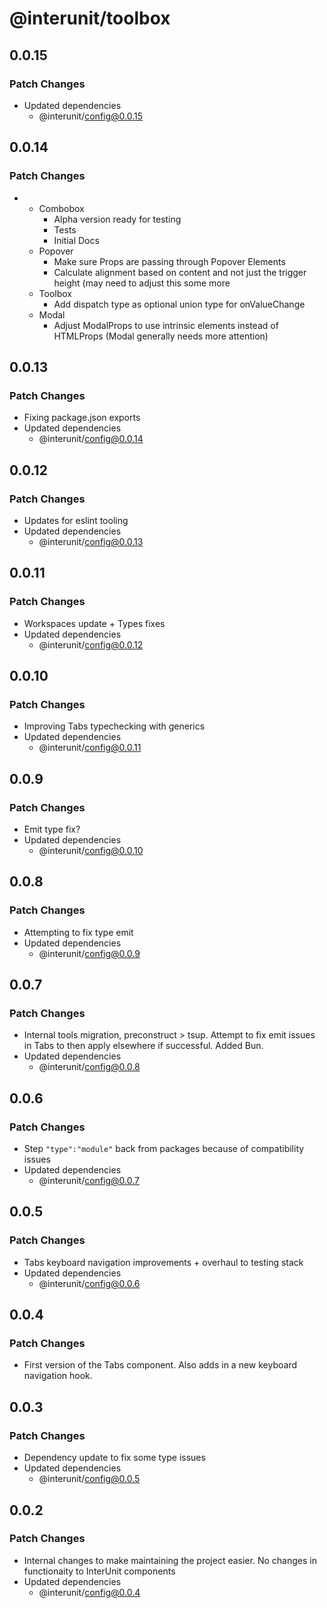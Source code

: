 # @interunit/toolbox

## 0.0.15

### Patch Changes

- Updated dependencies
  - @interunit/config@0.0.15

## 0.0.14

### Patch Changes

- - Combobox
    - Alpha version ready for testing
    - Tests
    - Initial Docs
  - Popover
    - Make sure Props are passing through Popover Elements
    - Calculate alignment based on content and not just the trigger height (may need to adjust this some more
  - Toolbox
    - Add dispatch type as optional union type for onValueChange
  - Modal
    - Adjust ModalProps to use intrinsic elements instead of HTMLProps (Modal generally needs more attention)

## 0.0.13

### Patch Changes

- Fixing package.json exports
- Updated dependencies
  - @interunit/config@0.0.14

## 0.0.12

### Patch Changes

- Updates for eslint tooling
- Updated dependencies
  - @interunit/config@0.0.13

## 0.0.11

### Patch Changes

- Workspaces update + Types fixes
- Updated dependencies
  - @interunit/config@0.0.12

## 0.0.10

### Patch Changes

- Improving Tabs typechecking with generics
- Updated dependencies
  - @interunit/config@0.0.11

## 0.0.9

### Patch Changes

- Emit type fix?
- Updated dependencies
  - @interunit/config@0.0.10

## 0.0.8

### Patch Changes

- Attempting to fix type emit
- Updated dependencies
  - @interunit/config@0.0.9

## 0.0.7

### Patch Changes

- Internal tools migration, preconstruct > tsup. Attempt to fix emit issues in Tabs to then apply elsewhere if successful. Added Bun.
- Updated dependencies
  - @interunit/config@0.0.8

## 0.0.6

### Patch Changes

- Step `"type":"module"` back from packages because of compatibility issues
- Updated dependencies
  - @interunit/config@0.0.7

## 0.0.5

### Patch Changes

- Tabs keyboard navigation improvements + overhaul to testing stack
- Updated dependencies
  - @interunit/config@0.0.6

## 0.0.4

### Patch Changes

- First version of the Tabs component. Also adds in a new keyboard navigation hook.

## 0.0.3

### Patch Changes

- Dependency update to fix some type issues
- Updated dependencies
  - @interunit/config@0.0.5

## 0.0.2

### Patch Changes

- Internal changes to make maintaining the project easier. No changes in functionaity to InterUnit components
- Updated dependencies
  - @interunit/config@0.0.4
